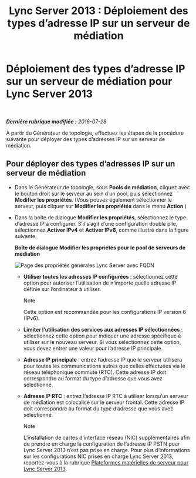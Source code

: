 ﻿---
title: 'Lync Server 2013 : Déploiement des types d’adresse IP sur un serveur de médiation'
TOCTitle: Déploiement des types d’adresse IP sur un serveur de médiation
ms:assetid: 689ebed5-96ee-4cd4-b7ae-ee2a86a1d9b3
ms:mtpsurl: https://technet.microsoft.com/fr-fr/library/JJ204964(v=OCS.15)
ms:contentKeyID: 49297483
ms.date: 07/20/2017
mtps_version: v=OCS.15
ms.translationtype: HT
---

# Déploiement des types d’adresse IP sur un serveur de médiation pour Lync Server 2013

 

_**Dernière rubrique modifiée :** 2016-07-28_

À partir du Générateur de topologie, effectuez les étapes de la procédure suivante pour déployer des types d’adresses IP sur un serveur de médiation.

## Pour déployer des types d’adresses IP sur un serveur de médiation

  - Dans le Générateur de topologie, sous **Pools de médiation**, cliquez avec le bouton droit sur le serveur au sein d’un pool, puis sélectionnez **Modifier les propriétés**. (Vous pouvez également sélectionner le serveur, puis cliquer sur **Modifier les propriétés** dans le menu **Action** )

  - Dans la boîte de dialogue **Modifier les propriétés**, sélectionnez le type d’adresse IP à configurer. S’il s’agit d’une configuration double pile, sélectionnez **Activer IPv4** et **Activer IPv6**, comme illustré dans la figure suivante.
    
    **Boîte de dialogue Modifier les propriétés pour le pool de serveurs de médiation**
    
    ![Page des propriétés générales Lync Server avec FQDN](images/JJ204964.4e650aca-dbff-4a86-b10d-f0162c032539(OCS.15).png "Page des propriétés générales Lync Server avec FQDN")
    
      - **Utiliser toutes les adresses IP configurées** : sélectionnez cette option pour autoriser l’utilisation de n’importe quelle adresse IP définie sur l’ordinateur à utiliser.
        
        > [!note]  
        > Cette option est recommandée pour les configurations IP version 6 (IPv6).    
      - **Limiter l’utilisation des services aux adresses IP sélectionnées** : sélectionnez cette option pour indiquer une adresse spécifique à utiliser sur le nouveau serveur. Si vous sélectionnez cette option, vous devez entrer une valeur pour l’adresse IP principale.
    
      - **Adresse IP principale** : entrez l’adresse IP que le serveur utilisera pour toutes les communications autres que celles effectuées via le réseau téléphonique commuté (RTC). Cette adresse IP doit correspondre au format du type d’adresse que vous avez sélectionné.
    
      - **Adresse IP RTC** : entrez l’adresse IP RTC à utiliser lorsqu’un serveur de médiation est colocalisé sur le serveur frontal. Cette adresse IP doit correspondre au format du type d’adresse que vous avez sélectionné.
        
        > [!note]  
        > L’installation de cartes d’interface réseau (NIC) supplémentaires afin de prendre en charge la configuration de l’adresse IP PSTN pour Lync Server 2013 n’est pas prise en charge. Pour plus d’informations sur les configurations NIC prises en charge Lync Server 2013, reportez-vous à la rubrique <a href="lync-server-2013-server-hardware-platforms.md">Plateformes matérielles de serveur pour Lync Server 2013</a>.
